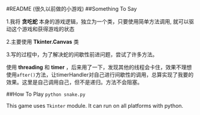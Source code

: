 ﻿#README (很久以前做的小游戏)
##Something To Say

1.我将 __贪吃蛇__ 本身的游戏逻辑，独立为一个类，只要使用简单方法调用,
就可以驱动这个游戏和获得游戏的状态
  
2.主要使用 __Tkinter.Canvas__ 类

3.写的过程中，为了解决蛇的间歇性前进问题，尝试了许多方法。

使用 __threading__ 和 __timer__ ，后来用了一下，发现其他的线程会卡住，效果不理想
使用`after()`方法，让timerHandler对自己进行间歇性的调用，总算实现了我要的效果。这里是自己调用自己，但不是递归。方法不会阻塞。

##How To Play 
`python snake.py`
 
This game uses `Tkinter` module. It can run on all platforms with python.

